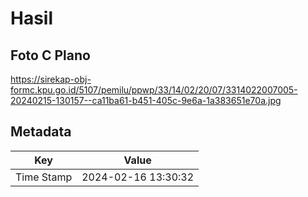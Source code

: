 # Hasil

## Foto C Plano

https://sirekap-obj-formc.kpu.go.id/5107/pemilu/ppwp/33/14/02/20/07/3314022007005-20240215-130157--ca11ba61-b451-405c-9e6a-1a383651e70a.jpg


## Metadata

| Key        | Value               |
| ---------- | ------------------- |
| Time Stamp | 2024-02-16 13:30:32 |



